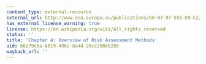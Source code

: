 ```yaml
---
content_type: external-resource
external_url: http://www.eea.europa.eu/publications/GH-07-97-595-EN-C2/chapter4h.html
has_external_license_warning: true
license: https://en.wikipedia.org/wiki/All_rights_reserved
status: ''
title: 'Chapter 4: Overview of Risk Assessment Methods'
uid: b8279e5a-8619-496c-8a4d-26cc200eb285
wayback_url: ''
---
```

